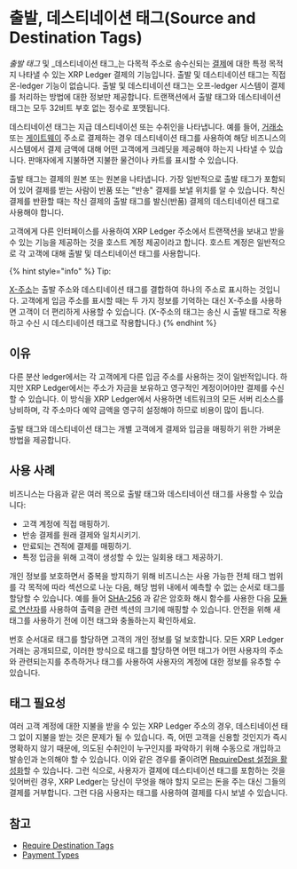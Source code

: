 # 출발, 데스티네이션 태그(Source and Destination Tags)

_출발 태그_ 및 _데스티네이션 태그_는 다목적 주소로 송수신되는 [결제](../../references/xrp-ledger/undefined-1/undefined-1/payment.md)에 대한 특정 목적지 나타낼 수 있는 XRP Ledger 결제의 기능입니다. 출발 및 데스티네이션 태그는 직접 온-ledger 기능이 없습니다. 출발 및 데스티네이션 태그는 오프-ledger 시스템이 결제를 처리하는 방법에 대한 정보만 제공합니다. 트랜잭션에서 출발 태그와 데스티네이션 태그는 모두 32비트 부호 없는 정수로 포맷됩니다.

데스티네이션 태그는 지급 데스티네이션 또는 수취인을 나타냅니다. 예를 들어, [거래소](../../tutorials/xrp-ledger/xrp.md) 또는 [게이트웨이](../../tutorials/xrp-ledger/undefined.md) 주소로 결제하는 경우 데스티네이션 태그를 사용하여 해당 비즈니스의 시스템에서 결제 금액에 대해 어떤 고객에게 크레딧을 제공해야 하는지 나타낼 수 있습니다. 판매자에게 지불하면 지불한 물건이나 카트를 표시할 수 있습니다.

출발 태그는 결제의 원본 또는 원본을 나타냅니다. 가장 일반적으로 출발 태그가 포함되어 있어 결제를 받는 사람이 반품 또는 "반송" 결제를 보낼 위치를 알 수 있습니다. 착신 결제를 반환할 때는 착신 결제의 출발 태그를 발신(반품) 결제의 데스티네이션 태그로 사용해야 합니다.

고객에게 다른 인터페이스를 사용하여 XRP Ledger 주소에서 트랜잭션을 보내고 받을 수 있는 기능을 제공하는 것을 호스트 계정 제공이라고 합니다. 호스트 계정은 일반적으로 각 고객에 대해 출발 및 데스티네이션 태그를 사용합니다.

{% hint style="info" %}
Tip:

[X-주소](https://xrpaddress.info/)는 출발 주소와 데스티네이션 태그를 결합하여 하나의 주소로 표시하는 것입니다. 고객에게 입금 주소를 표시할 때는 두 가지 정보를 기억하는 대신 X-주소를 사용하면 고객이 더 편리하게 사용할 수 있습니다. (X-주소의 태그는 송신 시 출발 태그로 작용하고 수신 시 데스티네이션 태그로 작용합니다.)
{% endhint %}

## 이유&#x20;

다른 분산 ledger에서는 각 고객에게 다른 입금 주소를 사용하는 것이 일반적입니다. 하지만 XRP Ledger에서는 주소가 자금을 보유하고 영구적인 계정이어야만 결제를 수신할 수 있습니다. 이 방식을 XRP Ledger에서 사용하면 네트워크의 모든 서버 리소스를 낭비하며, 각 주소마다 예약 금액을 영구히 설정해야 하므로 비용이 많이 듭니다.

출발 태그와 데스티네이션 태그는 개별 고객에게 결제와 입금을 매핑하기 위한 가벼운 방법을 제공합니다.

## 사용 사례&#x20;

비즈니스는 다음과 같은 여러 목으로 출발 태그와 데스티네이션 태그를 사용할 수 있습니다:

* 고객 계정에 직접 매핑하기.&#x20;
* 반송 결제를 원래 결제와 일치시키기.&#x20;
* 만료되는 견적에 결제를 매핑하기.&#x20;
* 특정 입금을 위해 고객이 생성할 수 있는 일회용 태그 제공하기.

개인 정보를 보호하면서 중복을 방지하기 위해 비즈니스는 사용 가능한 전체 태그 범위를 각 목적에 따라 섹션으로 나눈 다음, 해당 범위 내에서 예측할 수 없는 순서로 태그를 할당할 수 있습니다. 예를 들어 [SHA-256](https://en.wikipedia.org/wiki/SHA-2) 과 같은 암호화 해시 함수를 사용한 다음 [모듈로 연산자](https://en.wikipedia.org/wiki/Modulo\_operation)를 사용하여 출력을 관련 섹션의 크기에 매핑할 수 있습니다. 안전을 위해 새 태그를 사용하기 전에 이전 태그와 충돌하는지 확인하세요.

번호 순서대로 태그를 할당하면 고객의 개인 정보를 덜 보호합니다. 모든 XRP Ledger 거래는 공개되므로, 이러한 방식으로 태그를 할당하면 어떤 태그가 어떤 사용자의 주소와 관련되는지를 추측하거나 태그를 사용하여 사용자의 계정에 대한 정보를 유추할 수 있습니다.

## 태그 필요성&#x20;

여러 고객 계정에 대한 지불을 받을 수 있는 XRP Ledger 주소의 경우, 데스티네이션 태그 없이 지불을 받는 것은 문제가 될 수 있습니다. 즉, 어떤 고객을 신용할 것인지가 즉시 명확하지 않기 때문에, 의도된 수취인이 누구인지를 파악하기 위해 수동으로 개입하고 발송인과 논의해야 할 수 있습니다. 이와 같은 경우를 줄이려면 [RequireDest 설정을 활성화](../../tutorials/undefined-3/undefined-5.md)할 수 있습니다. 그런 식으로, 사용자가 결제에 데스티네이션 태그를 포함하는 것을 잊어버린 경우, XRP Ledger는 당신이 무엇을 해야 할지 모르는 돈을 주는 대신 그들의 결제를 거부합니다. 그런 다음 사용자는 태그를 사용하여 결제를 다시 보낼 수 있습니다.



## 참고 <a href="#see-also" id="see-also"></a>

* [Require Destination Tags](https://xrpl.org/require-destination-tags.html)
* [Payment Types](https://xrpl.org/payment-types.html)
